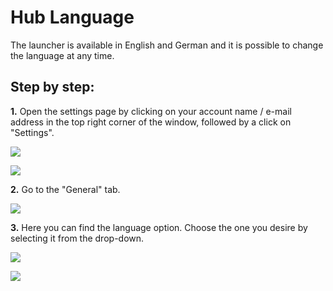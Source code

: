 # Hub Language

The launcher is available in English and German and it is possible to change the language at any time.

## Step by step:

**1.** Open the settings page by clicking on your account name / e-mail address in the top right corner of the window, followed by a click on "Settings".

![](../../../.gitbook/assets/iVP\_launcher\_mail.jpg)

![](../../../.gitbook/assets/iVP\_launcher\_settings.jpg)

**2.** Go to the "General" tab.

![](../../../.gitbook/assets/iVP\_launcher\_settings\_general\_tab.jpg)

**3.** Here you can find the language option. Choose the one you desire by selecting it from the drop-down.

![](../../../.gitbook/assets/iVP\_launcher\_settings\_general\_language.jpg)

![](../../../.gitbook/assets/iVP\_launcher\_settings\_general\_language\_list.jpg)

